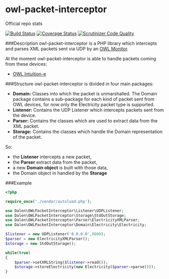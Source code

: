 owl-packet-interceptor
======================
Official repo stats

[![Build Status](https://travis-ci.org/danieleorler/owl-packet-interceptor.svg?branch=master)](https://travis-ci.org/danieleorler/owl-packet-interceptor)
[![Coverage Status](https://coveralls.io/repos/danieleorler/owl-packet-interceptor/badge.svg?branch=master)](https://coveralls.io/r/danieleorler/owl-packet-interceptor?branch=master)
[![Scrutinizer Code Quality](https://scrutinizer-ci.com/g/danieleorler/owl-packet-interceptor/badges/quality-score.png?b=master)](https://scrutinizer-ci.com/g/danieleorler/owl-packet-interceptor/?branch=master)

###Description
owl-packet-interceptor is a PHP library which intercepts and parses XML packets sent via UDP by an [OWL Monitor].

At the moment owl-packet-interceptor is able to handle packets coming from these devices:
* [OWL Intuition-e]

###Structure
owl-packet-interceptor is divided in four main packages:
* **Domain:** Classes into which the packet is unmarshalled. The Domain package contains a sub-package for each kind of packet sent from OWL devices, for now only the Electricity packet type is supported.
* **Listener:** Contains the UDP Listener which intercepts packets sent from the device.
* **Parser:** Contains the classes which are used to extract data from the XML packet.
* **Storage:** Contains the classes which handle the Domain representation of the packet.

So:
* the **Listener** intercepts a new packet,
* the **Parser** extract data from the packet,
* a new **Domain object** is built with those data,
* the Domain object in handled by the **Storage**


###Example
```php
<?php

require_once('./vendor/autoload.php');

use Dalen\OWLPacketInterceptor\Listener\UDPListener;
use Dalen\OWLPacketInterceptor\Storage\StdOutStorage;
use Dalen\OWLPacketInterceptor\Parser\ElectricityXMLParser;
use Dalen\OWLPacketInterceptor\Domain\Electricity\Electricity;

$listener = new UDPListener('0.0.0.0',8000);
$parser = new ElectricityXMLParser();
$storage = new StdOutStorage();

while(true)
{
    $parser->setXMLString($listener->read());
    $storage->storeElectricity(new Electricity($parser->parse()));
}
```

[OWL Monitor]:http://www.theowl.com/
[OWL Intuition-e]:http://www.theowl.com/index.php/energy-monitors/remote-monitoring/intuition-e/
